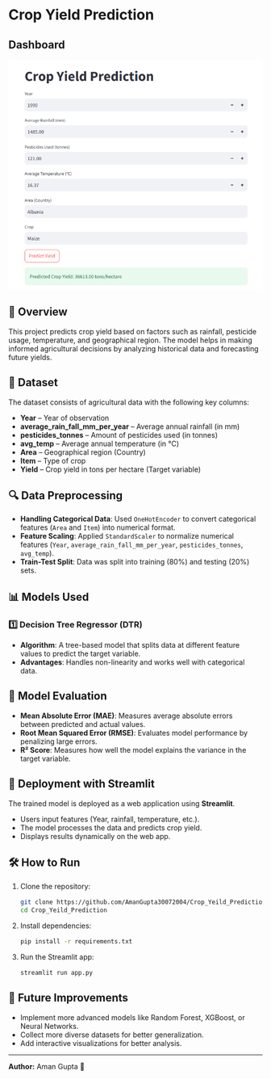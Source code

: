# Crop Yield Prediction
##   Dashboard
![Dashboard](https://github.com/AmanGupta30072004/Crop_Yeild_Prediction/blob/main/Crop_Yeild-dashboard.png)


## 📌 Overview
This project predicts crop yield based on factors such as rainfall, pesticide usage, temperature, and geographical region. The model helps in making informed agricultural decisions by analyzing historical data and forecasting future yields.

## 📂 Dataset
The dataset consists of agricultural data with the following key columns:
- **Year** – Year of observation
- **average_rain_fall_mm_per_year** – Average annual rainfall (in mm)
- **pesticides_tonnes** – Amount of pesticides used (in tonnes)
- **avg_temp** – Average annual temperature (in °C)
- **Area** – Geographical region (Country)
- **Item** – Type of crop
- **Yield** – Crop yield in tons per hectare (Target variable)

## 🔍 Data Preprocessing
- **Handling Categorical Data**: Used `OneHotEncoder` to convert categorical features (`Area` and `Item`) into numerical format.
- **Feature Scaling**: Applied `StandardScaler` to normalize numerical features (`Year`, `average_rain_fall_mm_per_year`, `pesticides_tonnes`, `avg_temp`).
- **Train-Test Split**: Data was split into training (80%) and testing (20%) sets.

## 📊 Models Used
### 1️⃣ Decision Tree Regressor (DTR)
- **Algorithm**: A tree-based model that splits data at different feature values to predict the target variable.
- **Advantages**: Handles non-linearity and works well with categorical data.

## 🎯 Model Evaluation
- **Mean Absolute Error (MAE)**: Measures average absolute errors between predicted and actual values.
- **Root Mean Squared Error (RMSE)**: Evaluates model performance by penalizing large errors.
- **R² Score**: Measures how well the model explains the variance in the target variable.

## 🚀 Deployment with Streamlit
The trained model is deployed as a web application using **Streamlit**.
- Users input features (Year, rainfall, temperature, etc.).
- The model processes the data and predicts crop yield.
- Displays results dynamically on the web app.

## 🛠 How to Run
1. Clone the repository:
   ```sh
   git clone https://github.com/AmanGupta30072004/Crop_Yeild_Prediction.git
   cd Crop_Yeild_Prediction
   ```
2. Install dependencies:
   ```sh
   pip install -r requirements.txt
   ```
3. Run the Streamlit app:
   ```sh
   streamlit run app.py
   ```

## 📌 Future Improvements
- Implement more advanced models like Random Forest, XGBoost, or Neural Networks.
- Collect more diverse datasets for better generalization.
- Add interactive visualizations for better analysis.

---
**Author:** Aman Gupta 🚀
